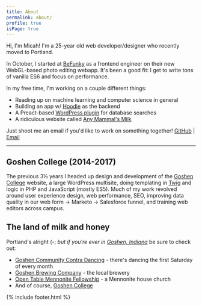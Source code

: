 ```yaml
---
title: About
permalink: about/
profile: true
isPage: true
---
```


Hi, I'm Micah! I'm a 25-year old web developer/designer who recently moved to Portland.

In October, I started at [BeFunky](https://www.befunky.com/) as a frontend engineer on their new WebGL-based photo editing webapp. It's been a good fit: I get to write tons of vanilla ES6 and focus on performance.

In my free time, I'm working on a couple different things:

- Reading up on machine learning and computer science in general
- Building an app w/ [Hoodie](http://hood.ie/) as the backend
- A Preact-based [WordPress plugin](https://github.com/pranksinatra/network-database-search) for database searches
- A ridiculous website called [Any Mammal's Milk](http://anymammalsmilk.com)

Just shoot me an email if you'd like to work on something together!
[GitHub](https://github.com/pranksinatra) \| [Email](mailto:micah.millereshleman@gmail.com)

---

## Goshen College (2014-2017)

The previous 3½ years I headed up design and development of the [Goshen College](https://www.goshen.edu) website, a large WordPress multisite, doing templating in [Twig](https://twig.symfony.com/) and logic in PHP and JavaScript (mostly ES5). Much of my work revolved around user experience design, web performance, SEO, improving data quality in our web form → Marketo → Salesforce funnel, and training web editors across campus.

## The land of milk and honey

Portland's alright (-; *but if you're ever in [Goshen, Indiana](https://goo.gl/maps/7C2mekv84TN2)* be sure to check out:

- [Goshen Community Contra Dancing](http://godancing.org) - there's dancing the first Saturday of every month
- [Goshen Brewing Company](http://goshenbrewing.com/) - the local brewery
- [Open Table Mennonite Fellowship](http://www.opentablemennonite.org/) - a Mennonite house church
- And of course, [Goshen College](https://www.goshen.edu)

{% include footer.html %}